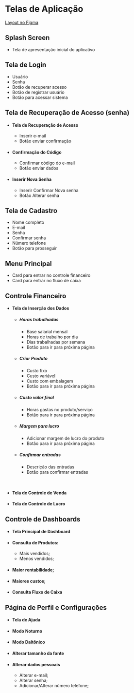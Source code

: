 # Telas de Aplicação

[Layout no Figma](https://www.figma.com/file/AREPFehu4dg1B6guzbzywg/Layout-PI_DSM_1_SEM?node-id=0%3A1)

## Splash Screen
- Tela de apresentação inicial do aplicativo

## Tela de Login
- Usuário
- Senha
- Botão de recuperar acesso 
- Botão de registrar usuário
- Botão para acessar sistema

## Tela de Recuperação de Acesso (senha)

- #### Tela de Recuperação de Acesso
    * Inserir e-mail 
    * Botão enviar confirmação 

- #### Confirmação do Código 
    * Confirmar código do e-mail 
    * Botão enviar dados 

- #### Inserir Nova Senha 
    * Inserir Confirmar Nova senha 
    * Botão Alterar senha	

## Tela de Cadastro 

- Nome completo 
- E-mail 
- Senha 
- Confirmar senha 
- Número telefone 
- Botão para prosseguir 

## Menu Principal

- Card para entrar no controle financeiro 
- Card para entrar no fluxo de caixa 

## Controle Financeiro 

- #### Tela de Inserção dos Dados 
  - ##### Horas trabalhadas 
    - Base salarial mensal 
    - Horas de trabalho por dia 
    - Dias trabalhadas por semana 
    - Botão para ir para próxima página


  - ##### Criar Produto 
    -  Custo fixo 
    -  Custo variável 
    - Custo com embalagem 
    - Botão para ir para próxima página 

  - ##### Custo valor final 
    - Horas gastas no produto/serviço 
    - Botão para ir para próxima página 

   - ##### Margem para lucro 
      - Adicionar margem de lucro do produto 
      - Botão para ir para próxima página 

   - ##### Confirmar entradas 
      - Descrição das entradas 
       - Botão para confirmar entradas 

<br>

- #### Tela de Controle de Venda 
- #### Tela de Controle de Lucro 

## Controle de Dashboards 
- #### Tela Principal de Dashboard 
- #### Consulta de Produtos:
    - Mais vendidos; 
    - Menos vendidos; 

- #### Maior rentabilidade; 
- #### Maiores custos; 
- #### Consulta Fluxo de Caixa 

## Página de Perfil e Configurações 
- #### Tela de Ajuda 
- #### Modo Noturno 
- #### Modo Daltônico 
- #### Alterar tamanho da fonte 
- #### Alterar dados pessoais 
    - Alterar e-mail; 
    - Alterar senha; 
    - Adicionar/Alterar número telefone; 
